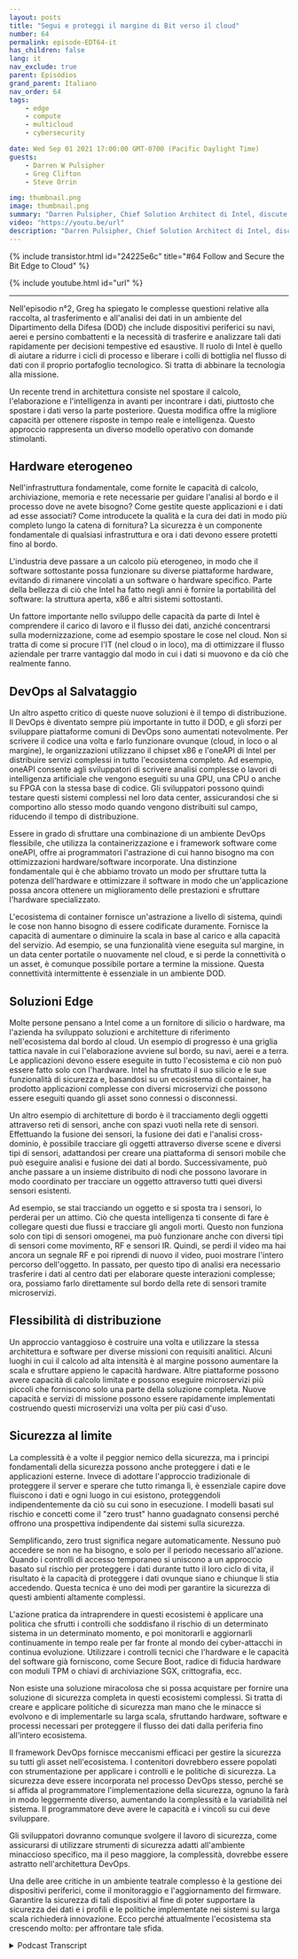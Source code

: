 ```yaml
---
layout: posts
title: "Segui e proteggi il margine di Bit verso il cloud"
number: 64
permalink: episode-EDT64-it
has_children: false
lang: it
nav_exclude: true
parent: Episódios
grand_parent: Italiano
nav_order: 64
tags:
    - edge
    - compute
    - multicloud
    - cybersecurity

date: Wed Sep 01 2021 17:00:00 GMT-0700 (Pacific Daylight Time)
guests:
    - Darren W Pulsipher
    - Greg Clifton
    - Steve Orrin

img: thumbnail.png
image: thumbnail.png
summary: "Darren Pulsipher, Chief Solution Architect di Intel, discute in seguito alla puntata n. 2 con Greg Clifton, Director del Dipartimento della Difesa e dell'Intelligence di Intel, insieme a Steve Orrin, CTO per il settore federale di Intel, che mette a disposizione la sua competenza sulla sicurezza nei complessi ambienti di edge to cloud."
video: "https://youtu.be/url"
description: "Darren Pulsipher, Chief Solution Architect di Intel, discute in seguito alla puntata n. 2 con Greg Clifton, Director del Dipartimento della Difesa e dell'Intelligence di Intel, insieme a Steve Orrin, CTO per il settore federale di Intel, che mette a disposizione la sua competenza sulla sicurezza nei complessi ambienti di edge to cloud."
---
```


<div>
{% include transistor.html id="24225e6c" title="#64 Follow and Secure the Bit Edge to Cloud" %}

{% include youtube.html id="url" %}
</div>

---

Nell'episodio n°2, Greg ha spiegato le complesse questioni relative alla raccolta, al trasferimento e all'analisi dei dati in un ambiente del Dipartimento della Difesa (DOD) che include dispositivi periferici su navi, aerei e persino combattenti e la necessità di trasferire e analizzare tali dati rapidamente per decisioni tempestive ed esaustive. Il ruolo di Intel è quello di aiutare a ridurre i cicli di processo e liberare i colli di bottiglia nel flusso di dati con il proprio portafoglio tecnologico. Si tratta di abbinare la tecnologia alla missione.

Un recente trend in architettura consiste nel spostare il calcolo, l'elaborazione e l'intelligenza in avanti per incontrare i dati, piuttosto che spostare i dati verso la parte posteriore. Questa modifica offre la migliore capacità per ottenere risposte in tempo reale e intelligenza. Questo approccio rappresenta un diverso modello operativo con domande stimolanti.

## Hardware eterogeneo

Nell'infrastruttura fondamentale, come fornite le capacità di calcolo, archiviazione, memoria e rete necessarie per guidare l'analisi al bordo e il processo dove ne avete bisogno? Come gestite queste applicazioni e i dati ad esse associati? Come introducete la qualità e la cura dei dati in modo più completo lungo la catena di fornitura? La sicurezza è un componente fondamentale di qualsiasi infrastruttura e ora i dati devono essere protetti fino al bordo.

L'industria deve passare a un calcolo più eterogeneo, in modo che il software sottostante possa funzionare su diverse piattaforme hardware, evitando di rimanere vincolati a un software o hardware specifico. Parte della bellezza di ciò che Intel ha fatto negli anni è fornire la portabilità del software: la struttura aperta, x86 e altri sistemi sottostanti.

Un fattore importante nello sviluppo delle capacità da parte di Intel è comprendere il carico di lavoro e il flusso dei dati, anziché concentrarsi sulla modernizzazione, come ad esempio spostare le cose nel cloud. Non si tratta di come si procure l'IT (nel cloud o in loco), ma di ottimizzare il flusso aziendale per trarre vantaggio dal modo in cui i dati si muovono e da ciò che realmente fanno.

## DevOps al Salvataggio

Un altro aspetto critico di queste nuove soluzioni è il tempo di distribuzione. Il DevOps è diventato sempre più importante in tutto il DOD, e gli sforzi per sviluppare piattaforme comuni di DevOps sono aumentati notevolmente. Per scrivere il codice una volta e farlo funzionare ovunque (cloud, in loco o al margine), le organizzazioni utilizzano il chipset x86 e l'oneAPI di Intel per distribuire servizi complessi in tutto l'ecosistema completo. Ad esempio, oneAPI consente agli sviluppatori di scrivere analisi complesse o lavori di intelligenza artificiale che vengono eseguiti su una GPU, una CPU o anche su FPGA con la stessa base di codice. Gli sviluppatori possono quindi testare questi sistemi complessi nel loro data center, assicurandosi che si comportino allo stesso modo quando vengono distribuiti sul campo, riducendo il tempo di distribuzione.

Essere in grado di sfruttare una combinazione di un ambiente DevOps flessibile, che utilizza la containerizzazione e i framework software come oneAPI, offre ai programmatori l'astrazione di cui hanno bisogno ma con ottimizzazioni hardware/software incorporate. Una distinzione fondamentale qui è che abbiamo trovato un modo per sfruttare tutta la potenza dell'hardware e ottimizzare il software in modo che un'applicazione possa ancora ottenere un miglioramento delle prestazioni e sfruttare l'hardware specializzato.

L'ecosistema di container fornisce un'astrazione a livello di sistema, quindi le cose non hanno bisogno di essere codificate duramente. Fornisce la capacità di aumentare o diminuire la scala in base al carico e alla capacità del servizio. Ad esempio, se una funzionalità viene eseguita sul margine, in un data center portatile o nuovamente nel cloud, e si perde la connettività o un asset, è comunque possibile portare a termine la missione. Questa connettività intermittente è essenziale in un ambiente DOD.

## Soluzioni Edge

Molte persone pensano a Intel come a un fornitore di silicio o hardware, ma l'azienda ha sviluppato soluzioni e architetture di riferimento nell'ecosistema dal bordo al cloud. Un esempio di progresso è una griglia tattica navale in cui l'elaborazione avviene sul bordo, su navi, aerei e a terra. Le applicazioni devono essere eseguite in tutto l'ecosistema e ciò non può essere fatto solo con l'hardware. Intel ha sfruttato il suo silicio e le sue funzionalità di sicurezza e, basandosi su un ecosistema di container, ha prodotto applicazioni complesse con diversi microservizi che possono essere eseguiti quando gli asset sono connessi o disconnessi.

Un altro esempio di architetture di bordo è il tracciamento degli oggetti attraverso reti di sensori, anche con spazi vuoti nella rete di sensori. Effettuando la fusione dei sensori, la fusione dei dati e l'analisi cross-dominio, è possibile tracciare gli oggetti attraverso diverse scene e diversi tipi di sensori, adattandosi per creare una piattaforma di sensori mobile che può eseguire analisi e fusione dei dati al bordo. Successivamente, può anche passare a un insieme distribuito di nodi che possono lavorare in modo coordinato per tracciare un oggetto attraverso tutti quei diversi sensori esistenti.

Ad esempio, se stai tracciando un oggetto e si sposta tra i sensori, lo perderai per un attimo. Ciò che questa intelligenza ti consente di fare è collegare questi due flussi e tracciare gli angoli morti. Questo non funziona solo con tipi di sensori omogenei, ma può funzionare anche con diversi tipi di sensori come movimento, RF e sensori IR. Quindi, se perdi il video ma hai ancora un segnale RF e poi riprendi di nuovo il video, puoi mostrare l'intero percorso dell'oggetto. In passato, per questo tipo di analisi era necessario trasferire i dati al centro dati per elaborare queste interazioni complesse; ora, possiamo farlo direttamente sul bordo della rete di sensori tramite microservizi.

## Flessibilità di distribuzione

Un approccio vantaggioso è costruire una volta e utilizzare la stessa architettura e software per diverse missioni con requisiti analitici. Alcuni luoghi in cui il calcolo ad alta intensità è al margine possono aumentare la scala e sfruttare appieno le capacità hardware. Altre piattaforme possono avere capacità di calcolo limitate e possono eseguire microservizi più piccoli che forniscono solo una parte della soluzione completa. Nuove capacità e servizi di missione possono essere rapidamente implementati costruendo questi microservizi una volta per più casi d'uso.

## Sicurezza al limite

La complessità è a volte il peggior nemico della sicurezza, ma i principi fondamentali della sicurezza possono anche proteggere i dati e le applicazioni esterne. Invece di adottare l'approccio tradizionale di proteggere il server e sperare che tutto rimanga lì, è essenziale capire dove fluiscono i dati e ogni luogo in cui esistono, proteggendoli indipendentemente da ciò su cui sono in esecuzione. I modelli basati sul rischio e concetti come il "zero trust" hanno guadagnato consensi perché offrono una prospettiva indipendente dai sistemi sulla sicurezza.

Semplificando, zero trust significa negare automaticamente. Nessuno può accedere se non ne ha bisogno, e solo per il periodo necessario all'azione. Quando i controlli di accesso temporaneo si uniscono a un approccio basato sul rischio per proteggere i dati durante tutto il loro ciclo di vita, il risultato è la capacità di proteggere i dati ovunque siano e chiunque li stia accedendo. Questa tecnica è uno dei modi per garantire la sicurezza di questi ambienti altamente complessi.

L'azione pratica da intraprendere in questi ecosistemi è applicare una politica che sfrutti i controlli che soddisfano il rischio di un determinato sistema in un determinato momento, e poi monitorarli e aggiornarli continuamente in tempo reale per far fronte al mondo dei cyber-attacchi in continua evoluzione. Utilizzare i controlli tecnici che l'hardware e le capacità del software già forniscono, come Secure Boot, radice di fiducia hardware con moduli TPM o chiavi di archiviazione SGX, crittografia, ecc.

Non esiste una soluzione miracolosa che si possa acquistare per fornire una soluzione di sicurezza completa in questi ecosistemi complessi. Si tratta di creare e applicare politiche di sicurezza man mano che le minacce si evolvono e di implementarle su larga scala, sfruttando hardware, software e processi necessari per proteggere il flusso dei dati dalla periferia fino all'intero ecosistema.

Il framework DevOps fornisce meccanismi efficaci per gestire la sicurezza su tutti gli asset nell'ecosistema. I contenitori dovrebbero essere popolati con strumentazione per applicare i controlli e le politiche di sicurezza. La sicurezza deve essere incorporata nel processo DevOps stesso, perché se si affida al programmatore l'implementazione della sicurezza, ognuno la farà in modo leggermente diverso, aumentando la complessità e la variabilità nel sistema. Il programmatore deve avere le capacità e i vincoli su cui deve sviluppare.

Gli sviluppatori dovranno comunque svolgere il lavoro di sicurezza, come assicurarsi di utilizzare strumenti di sicurezza adatti all'ambiente minaccioso specifico, ma il peso maggiore, la complessità, dovrebbe essere astratto nell'architettura DevOps.

Una delle aree critiche in un ambiente teatrale complesso è la gestione dei dispositivi periferici, come il monitoraggio e l'aggiornamento del firmware. Garantire la sicurezza di tali dispositivi al fine di poter supportare la sicurezza dei dati e i profili e le politiche implementate nei sistemi su larga scala richiederà innovazione. Ecco perché attualmente l'ecosistema sta crescendo molto: per affrontare tale sfida.



<details>
<summary> Podcast Transcript </summary>

<p></p>

</details>

